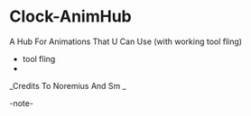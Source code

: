 # Clock-AnimHub
A Hub For Animations That U Can Use (with working tool fling)
- tool fling
- 


_Credits To Noremius And Sm _

-note-
